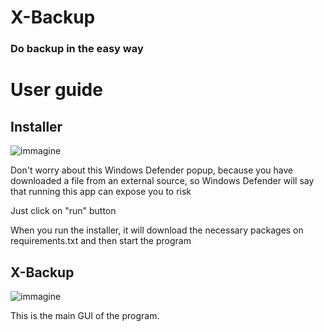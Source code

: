 # X-Backup
### Do backup in the easy way
# User guide 
## Installer
![immagine](https://github.com/Fedi6431/X-backup/assets/102946457/5d8e56fa-1c7f-498b-b72d-cab57513cb63)

Don't worry about this Windows Defender popup, because you have downloaded a file from an external source, so Windows Defender will say that running this app can expose you to risk

Just click on "run" button

When you run the installer, it will download the necessary packages on requirements.txt and then start the program

## X-Backup
![immagine](https://github.com/Fedi6431/X-backup/assets/102946457/45857fb1-9ff4-44fc-9972-8fb138c20db3)


This is the main GUI of the program.
